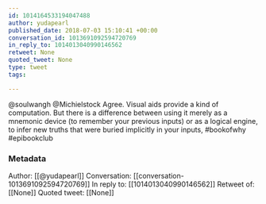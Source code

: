 ```yaml
---
id: 1014164533194047488
author: yudapearl
published_date: 2018-07-03 15:10:41 +00:00
conversation_id: 1013691092594720769
in_reply_to: 1014013040990146562
retweet: None
quoted_tweet: None
type: tweet
tags:

---
```


@soulwangh @Michielstock Agree. Visual aids provide a kind of computation.
But there is a difference between using it merely as
a mnemonic device (to remember your previous inputs)
or as a logical engine, to infer new truths that were buried
implicitly in your inputs, #bookofwhy #epibookclub

### Metadata

Author: [[@yudapearl]]
Conversation: [[conversation-1013691092594720769]]
In reply to: [[1014013040990146562]]
Retweet of: [[None]]
Quoted tweet: [[None]]
